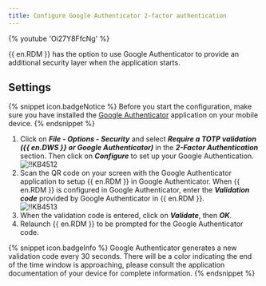 ```yaml
---
title: Configure Google Authenticator 2-factor authentication
---
```

{% youtube 'Oi27Y8FfcNg' %}

{{ en.RDM }} has the option to use Google Authenticator to provide an additional security layer when the application starts.

## Settings

{% snippet icon.badgeNotice %}
Before you start the configuration, make sure you have installed the [Google Authenticator](https://support.google.com/accounts/answer/1066447?hl=en) application on your mobile device.
{% endsnippet %}

1. Click on ***File - Options - Security*** and select ***Require a TOTP validation ({{ en.DWS }} or Google Authenticator)*** in the ***2-Factor Authentication*** section. Then click on ***Configure*** to set up your Google Authentication.  
![!!KB4512](https://webdevolutions.azureedge.net/docs/en/kb/KB4512.png)
1. Scan the QR code on your screen with the Google Authenticator application to setup {{ en.RDM }} in Google Authenticator. When {{ en.RDM }} is configured in Google Authenticator, enter the ***Validation code*** provided by Google Authenticator in {{ en.RDM }}.  
![!!KB4513](https://webdevolutions.azureedge.net/docs/en/kb/KB4513.png)
1. When the validation code is entered, click on ***Validate***, then ***OK***.
1. Relaunch {{ en.RDM }} to be prompted for the Google Authenticator code.

{% snippet icon.badgeInfo %}
Google Authenticator generates a new validation code every 30 seconds. There will be a color indicating the end of the time window is approaching, please consult the application documentation of your device for complete information.
{% endsnippet %}
